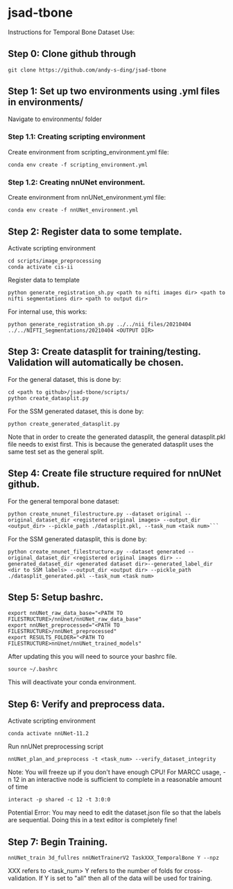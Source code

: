 # jsad-tbone

Instructions for Temporal Bone Dataset Use:

## Step 0: Clone github through
```
git clone https://github.com/andy-s-ding/jsad-tbone
```

## Step 1: Set up two environments using .yml files in environments/
Navigate to environments/ folder

### Step 1.1: Creating scripting environment
Create environment from scripting_environment.yml file:
```
conda env create -f scripting_environment.yml
```


### Step 1.2: Creating nnUNet environment.
Create environment from nnUNet_environment.yml file:
```
conda env create -f nnUNet_environment.yml
```

## Step 2: Register data to some template.
Activate scripting environment
```
cd scripts/image_preprocessing
conda activate cis-ii
```
Register data to template
```
python generate_registration_sh.py <path to nifti images dir> <path to nifti segmentations dir> <path to output dir>
```
For internal use, this works:
```
python generate_registration_sh.py ../../nii_files/20210404 ../../NIFTI_Segmentations/20210404 <OUTPUT DIR>
```

## Step 3: Create datasplit for training/testing. Validation will automatically be chosen. 

For the general dataset, this is done by:
```
cd <path to github>/jsad-tbone/scripts/
python create_datasplit.py
```
For the SSM generated dataset, this is done by:
```
python create_generated_datasplit.py
```
Note that in order to create the generated datasplit, the general datasplit.pkl file needs to exist first. This is because the generated datasplit uses the same test set as the general split.

## Step 4: Create file structure required for nnUNet github. 
For the general temporal bone dataset:
```
python create_nnunet_filestructure.py --dataset original --original_dataset_dir <registered original images> --output_dir <output_dir> --pickle_path ./datasplit.pkl, --task_num <task num>```
```
For the SSM generated datasplit, this is done by:
```
python create_nnunet_filestructure.py --dataset generated --original_dataset_dir <registered original images dir> --generated_dataset_dir <generated dataset dir>--generated_label_dir <dir to SSM labels> --output_dir <output dir> --pickle_path ./datasplit_generated.pkl --task_num <task num>
```

## Step 5: Setup bashrc.
```
export nnUNet_raw_data_base="<PATH TO FILESTRUCTURE>/nnUnet/nnUNet_raw_data_base" 
export nnUNet_preprocessed="<PATH TO FILESTRUCTURE>/nnUNet_preprocessed" 
export RESULTS_FOLDER="<PATH TO FILESTRUCTURE>nnUnet/nnUNet_trained_models"
```
After updating this you will need to source your bashrc file.
```
source ~/.bashrc
```
This will deactivate your conda environment.

## Step 6: Verify and preprocess data.
Activate scripting environment
```
conda activate nnUNet-11.2
```

Run nnUNet preprocessing script
```
nnUNet_plan_and_preprocess -t <task_num> --verify_dataset_integrity
```
Note: You will freeze up if you don't have enough CPU! For MARCC usage, -n 12 in an interactive node is sufficient to complete in a reasonable amount of time
```
interact -p shared -c 12 -t 3:0:0
```
Potential Error: You may need to edit the dataset.json file so that the labels are sequential. Doing this in a text editor is completely fine!

## Step 7: Begin Training.
```
nnUNet_train 3d_fullres nnUNetTrainerV2 TaskXXX_TemporalBone Y --npz 
```
XXX refers to <task_num>
Y refers to the number of folds for cross-validation. If Y is set to "all" then all of the data will be used for training.
